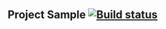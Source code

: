 ## Project Sample [![Build status](https://ci.appveyor.com/api/projects/status/kv9c4yhc12724e1o?svg=true)](https://ci.appveyor.com/project/MiniPocketNuke/web1)
